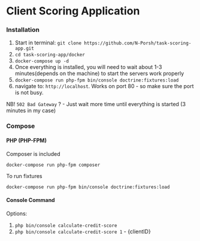 # Client Scoring Application

### Installation

1. Start in terminal: `git clone https://github.com/N-Porsh/task-scoring-app.git`
2. `cd task-scoring-app/docker`
3. `docker-compose up -d`
4. Once everything is installed, you will need to wait about 1-3 minutes(depends on the machine) to start the servers work properly
5. `docker-compose run php-fpm bin/console doctrine:fixtures:load`
5. navigate to: `http://localhost`. Works on port 80 - so make sure the port is not busy.

NB! `502 Bad Gateway` ? - Just wait more time until everything is started (3 minutes in my case) 

### Compose

#### PHP (PHP-FPM)

Composer is included

```
docker-compose run php-fpm composer 
```

To run fixtures

```
docker-compose run php-fpm bin/console doctrine:fixtures:load
```


#### Console Command
Options:

1. `php bin/console calculate-credit-score`
2. `php bin/console calculate-credit-score 1` - {clientID}

